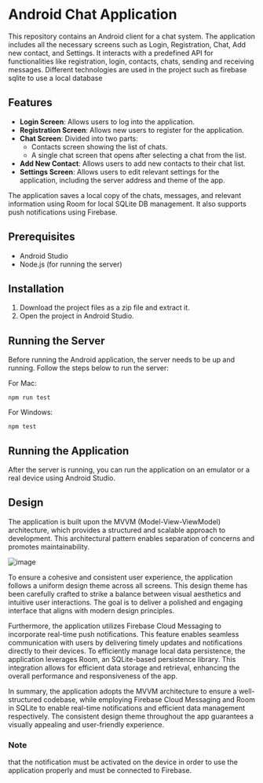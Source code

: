 # Android Chat Application

This repository contains an Android client for a chat system. The application includes all the necessary screens such as Login, Registration, Chat, Add new contact, and Settings. It interacts with a predefined API for functionalities like registration, login, contacts, chats, sending and receiving messages. Different technologies are used in the project such as firebase sqlite to use a local database

## Features

- **Login Screen**: Allows users to log into the application.
- **Registration Screen**: Allows new users to register for the application.
- **Chat Screen**: Divided into two parts:
  - Contacts screen showing the list of chats.
  - A single chat screen that opens after selecting a chat from the list.
- **Add New Contact**: Allows users to add new contacts to their chat list.
- **Settings Screen**: Allows users to edit relevant settings for the application, including the server address and theme of the app.

The application saves a local copy of the chats, messages, and relevant information using Room for local SQLite DB management. It also supports push notifications using Firebase.

## Prerequisites

- Android Studio
- Node.js (for running the server)

## Installation

1. Download the project files as a zip file and extract it.
2. Open the project in Android Studio.

## Running the Server

Before running the Android application, the server needs to be up and running. Follow the steps below to run the server:

For Mac:

```
npm run test
```

For Windows:

```
npm test
```

## Running the Application
After the server is running, you can run the application on an emulator or a real device using Android Studio.

## Design
The application is built upon the MVVM (Model-View-ViewModel) architecture, which provides a structured and scalable approach to development. This architectural pattern enables separation of concerns and promotes maintainability.

![image](https://github.com/RotemZilberman/ass3-programming/assets/112009232/bf33c439-e1dd-458f-8e99-6de7e652edeb)

To ensure a cohesive and consistent user experience, the application follows a uniform design theme across all screens. This design theme has been carefully crafted to strike a balance between visual aesthetics and intuitive user interactions. The goal is to deliver a polished and engaging interface that aligns with modern design principles.

Furthermore, the application utilizes Firebase Cloud Messaging to incorporate real-time push notifications. This feature enables seamless communication with users by delivering timely updates and notifications directly to their devices. To efficiently manage local data persistence, the application leverages Room, an SQLite-based persistence library. This integration allows for efficient data storage and retrieval, enhancing the overall performance and responsiveness of the app.

In summary, the application adopts the MVVM architecture to ensure a well-structured codebase, while employing Firebase Cloud Messaging and Room in SQLite to enable real-time notifications and efficient data management respectively. The consistent design theme throughout the app guarantees a visually appealing and user-friendly experience.
### Note
that the notification must be activated on the device in order to use the application properly and must be connected to Firebase.
